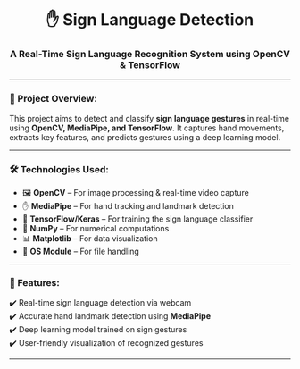 

<h1 align="center">✋ Sign Language Detection</h1>
<h3 align="center">A Real-Time Sign Language Recognition System using OpenCV & TensorFlow</h3>

---

### 🚀 Project Overview:
This project aims to detect and classify **sign language gestures** in real-time using **OpenCV, MediaPipe, and TensorFlow**. It captures hand movements, extracts key features, and predicts gestures using a deep learning model.

---

### 🛠️ Technologies Used:
- 🖼 **OpenCV** – For image processing & real-time video capture  
- ✋ **MediaPipe** – For hand tracking and landmark detection  
- 🤖 **TensorFlow/Keras** – For training the sign language classifier  
- 🔢 **NumPy** – For numerical computations  
- 📊 **Matplotlib** – For data visualization  
- 📂 **OS Module** – For file handling  

---

### 🎯 Features:
✔️ Real-time sign language detection via webcam  
✔️ Accurate hand landmark detection using **MediaPipe**  
✔️ Deep learning model trained on sign gestures  
✔️ User-friendly visualization of recognized gestures  

---


